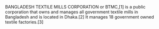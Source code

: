 BANGLADESH TEXTILE MILLS CORPORATION or BTMC,[1] is a public corporation that owns and manages all government textile mills in Bangladesh and is located in Dhaka.[2] It manages 18 government owned textile factories.[3]
